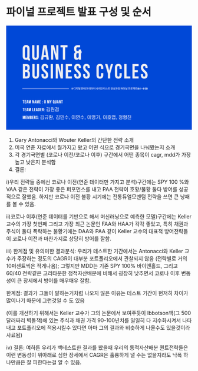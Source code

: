 # 파이널 프로젝트 발표 구성 및 순서

<img src="./1.png">

1. Gary Antonacci와 Wouter Keller의 간단한 전략 소개 
2. 미국 연준 자료에서 뭘가지고 왔고 어떤 식으로 경기국면을 나눠봤는지 소개
3. 각 경기국면별 (코로나 이전/코로나 이후) 구간에서 어떤 종목이 cagr, mdd가 가장 높고 낮은지 분석함 
4. 결론: 

i)우리 전략들 중에선 코로나 이전(연준 데이터만 가지고 분석)구간에는 SPY 100 %와 VAA 같은 전략이 가장 좋은 퍼포먼스를 내고 PAA 전략이 호황/불황 둘다 방어를 성공적으로 잘했음. 하지만 코로나 이전 불황 시기에는 전통듀얼모멘텀 전략을 쓰면 큰 낭패를 볼 수 있음. 

ii)코로나 이후(연준 데이터를 기반으로 해서 머신러닝으로 예측한 모델)구간에는 Keller 교수의 가장 첫번째 그리고 가장 최근 논문인 FAA와 HAA가 각각 좋았고, 특히 채권과 주식이 둘다 폭락하는 불황기에는  DAA와 PAA 같이 Keller 교수의 대표적 방어전략들이 코로나 이전과 마찬가지로 상당히 방어를 잘함. 

iii) 한계점 및 유의미한 결과분석: 우리가 테스트한 기간에서는 Antonacci와 Keller 교수가 주장하는 정도의 CAGR이 대부분 포트폴리오에서 관찰되지 않음 (전략별로 거의 10퍼센트씩은 적게나옴); 그렇지만 MDD는 기존 SPY 100% 바이앤홀드, 그리고 60/40 전략같은 고리타분한 정적자산배분에 비해서 굉장히 낮추면서 코로나 이후 변동성이 큰 장세에서 방어를 매우매우 잘함. 

한계점: 결과가 그들이 말하는거처럼 나오지 않은 이유는 테스트 기간이 현저히 차이가 많이나기 때문에 그런것일 수 도 있음 

(이를 개선하기 위해서는 Keller 교수가 그의 논문에서 보여주듯이 Ibbotson책(그 500달러짜리 벽돌책)에 있는 주식과 채권 가격 90-100년치를 일일히 다 지수화시켜서 나타내고 포트폴리오에 적용시킬수 있다면 아마 그의 결과와 비슷하게 나올수도 있을것이라 사료됨) 

iv) 결론: 여하튼 우리가 백테스트한 결과를 봤을때 우리의 동적자산배분 퀀트전략들은 이런 변동성이 위아래로 심한 장세에서 CAGR은 훌륭하게 낼 수는 없을지라도 낙폭 하나만큼은 잘 피한다는걸 알 수 있음.  
